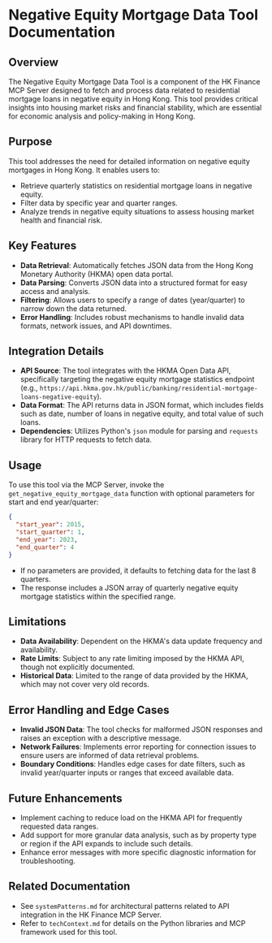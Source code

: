 # Negative Equity Mortgage Data Tool Documentation

## Overview
The Negative Equity Mortgage Data Tool is a component of the HK Finance MCP Server designed to fetch and process data related to residential mortgage loans in negative equity in Hong Kong. This tool provides critical insights into housing market risks and financial stability, which are essential for economic analysis and policy-making in Hong Kong.

## Purpose
This tool addresses the need for detailed information on negative equity mortgages in Hong Kong. It enables users to:
- Retrieve quarterly statistics on residential mortgage loans in negative equity.
- Filter data by specific year and quarter ranges.
- Analyze trends in negative equity situations to assess housing market health and financial risk.

## Key Features
- **Data Retrieval**: Automatically fetches JSON data from the Hong Kong Monetary Authority (HKMA) open data portal.
- **Data Parsing**: Converts JSON data into a structured format for easy access and analysis.
- **Filtering**: Allows users to specify a range of dates (year/quarter) to narrow down the data returned.
- **Error Handling**: Includes robust mechanisms to handle invalid data formats, network issues, and API downtimes.

## Integration Details
- **API Source**: The tool integrates with the HKMA Open Data API, specifically targeting the negative equity mortgage statistics endpoint (e.g., `https://api.hkma.gov.hk/public/banking/residential-mortgage-loans-negative-equity`).
- **Data Format**: The API returns data in JSON format, which includes fields such as date, number of loans in negative equity, and total value of such loans.
- **Dependencies**: Utilizes Python's `json` module for parsing and `requests` library for HTTP requests to fetch data.

## Usage
To use this tool via the MCP Server, invoke the `get_negative_equity_mortgage_data` function with optional parameters for start and end year/quarter:
```json
{
  "start_year": 2015,
  "start_quarter": 1,
  "end_year": 2023,
  "end_quarter": 4
}
```
- If no parameters are provided, it defaults to fetching data for the last 8 quarters.
- The response includes a JSON array of quarterly negative equity mortgage statistics within the specified range.

## Limitations
- **Data Availability**: Dependent on the HKMA's data update frequency and availability.
- **Rate Limits**: Subject to any rate limiting imposed by the HKMA API, though not explicitly documented.
- **Historical Data**: Limited to the range of data provided by the HKMA, which may not cover very old records.

## Error Handling and Edge Cases
- **Invalid JSON Data**: The tool checks for malformed JSON responses and raises an exception with a descriptive message.
- **Network Failures**: Implements error reporting for connection issues to ensure users are informed of data retrieval problems.
- **Boundary Conditions**: Handles edge cases for date filters, such as invalid year/quarter inputs or ranges that exceed available data.

## Future Enhancements
- Implement caching to reduce load on the HKMA API for frequently requested data ranges.
- Add support for more granular data analysis, such as by property type or region if the API expands to include such details.
- Enhance error messages with more specific diagnostic information for troubleshooting.

## Related Documentation
- See `systemPatterns.md` for architectural patterns related to API integration in the HK Finance MCP Server.
- Refer to `techContext.md` for details on the Python libraries and MCP framework used for this tool.
